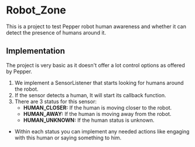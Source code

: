 # Robot_Zone

This is a project to test Pepper robot human awareness and whether it can detect the presence of humans around it.

## Implementation

The project is very basic as it doesn't offer a lot control options as offered by Pepper.
1) We implement a SensorListener that starts looking for humans around the robot.
2) If the sensor detects a human, It will start its callback function.
3) There are 3 status for this sensor:
    - **HUMAN_CLOSER:** If the human is moving closer to the robot.
    - **HUMAN_AWAY:** If the human is moving away from the robot.
    - **HUMAN_UNKNOWN:** If the human status is unknown.
   
- Within each status you can implement any needed actions like engaging with this human or saying something to him.